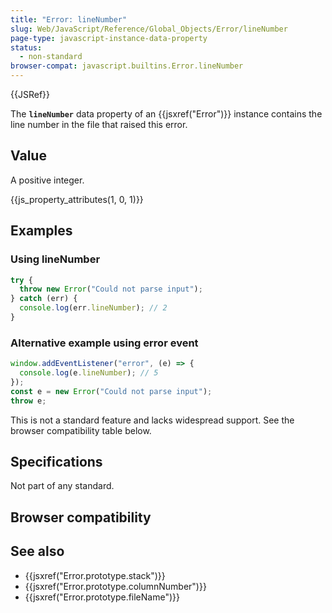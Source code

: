 ```yaml
---
title: "Error: lineNumber"
slug: Web/JavaScript/Reference/Global_Objects/Error/lineNumber
page-type: javascript-instance-data-property
status:
  - non-standard
browser-compat: javascript.builtins.Error.lineNumber
---
```


{{JSRef}} 

The **`lineNumber`** data property of an {{jsxref("Error")}} instance contains the line number in the file that raised this error.

## Value

A positive integer.

{{js_property_attributes(1, 0, 1)}}

## Examples

### Using lineNumber

```js
try {
  throw new Error("Could not parse input");
} catch (err) {
  console.log(err.lineNumber); // 2
}
```

### Alternative example using error event

```js
window.addEventListener("error", (e) => {
  console.log(e.lineNumber); // 5
});
const e = new Error("Could not parse input");
throw e;
```

This is not a standard feature and lacks widespread support. See the browser compatibility table below.

## Specifications

Not part of any standard.

## Browser compatibility



## See also

- {{jsxref("Error.prototype.stack")}}
- {{jsxref("Error.prototype.columnNumber")}}
- {{jsxref("Error.prototype.fileName")}}
